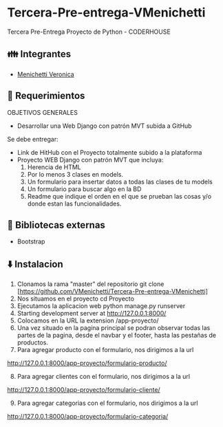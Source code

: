 # Tercera-Pre-entrega-VMenichetti
Tercera Pre-Entrega Proyecto de Python - CODERHOUSE

## 👪 Integrantes 
- [Menichetti Veronica](https://github.com/VMenichetti)


## 📜 Requerimientos 

OBJETIVOS GENERALES
- Desarrollar una Web Django con patrón MVT subida a GitHub

Se debe entregar:
- Link de HitHub con el Proyecto totalmente subido a la plataforma
- Proyecto WEB Django con patrón MVT que incluya:
  1. Herencia de HTML
  2. Por lo menos 3 clases en models.
  3. Un formulario para insertar datos a todas las clases de tu models
  4. Un formulario para buscar algo en la BD
  5. Readme que indique el orden en el que se prueban las cosas y/o donde estan las funcionalidades.


## 📗 Bibliotecas externas

- Bootstrap

## ⬇️ Instalacion

1. Clonamos la rama "master" del repositorio
git clone [https://github.com/VMenichetti/Tercera-Pre-entrega-VMenichetti]
2. Nos situamos en el proyecto
cd Proyecto
3. Ejecutamos la aplicacion web
python manage.py runserver
4. Starting development server at http://127.0.0.1:8000/
5. Colocamos en la URL la extension
   /app-proyecto/
6. Una vez situado en la pagina principal se podran observar todas las partes de la pagina, desde el navbar y el footer, hasta las pestañas de productos.
7. Para agregar producto con el formulario, nos dirigimos a la url

http://127.0.0.1:8000/app-proyecto/formulario-producto/

8. Para agregar clientes con el formulario, nos dirigimos a la url

http://127.0.0.1:8000/app-proyecto/formulario-cliente/

9. Para agregar categorias con el formulario, nos dirigimos a la url

http://127.0.0.1:8000/app-proyecto/formulario-categoria/
